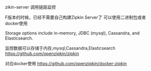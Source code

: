 zikin-server 调用链路监控

F版本的时候，已经不需要自己构建Zipkin Server了
可以使用二进制包或者docker使用


Storage options include in-memory, JDBC (mysql), Cassandra, and Elasticsearch.

监控数据可以存储于内存,mysql,Cassandra,Elasticsearch
https://github.com/openzipkin/zipkin


对应docker使用
https://github.com/openzipkin/docker-zipkin

